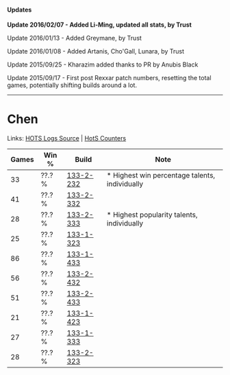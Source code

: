 #### Updates
**Update 2016/02/07 - Added Li-Ming, updated all stats, by Trust**

Update 2016/01/13 - Added Greymane, by Trust

Update 2016/01/08 - Added Artanis, Cho'Gall, Lunara, by Trust

Update 2015/09/25 - Kharazim added thanks to PR by Anubis Black

Update 2015/09/17 - First post Rexxar patch numbers, resetting the total games, potentially shifting builds around a lot.

***

# Chen

Links: [HOTS Logs Source](https://www.hotslogs.com/Sitewide/HeroDetails?Hero=Chen) | [HotS Counters](http://hotscounters.com/#/hero/Chen)

Games  | Win %  | Build     | Note
-----  | -----  | -----     | ----
33     | ??.? % | [133-2-232](http://www.heroesfire.com/hots/talent-calculator/chen#hEg8) | * Highest win percentage talents, individually
41     | ??.? % | [133-2-332](http://www.heroesfire.com/hots/talent-calculator/chen#hEhi) | 
28     | ??.? % | [133-2-333](http://www.heroesfire.com/hots/talent-calculator/chen#hEhj) | * Highest popularity talents, individually
25     | ??.? % | [133-1-323](http://www.heroesfire.com/hots/talent-calculator/chen#hERx) | 
86     | ??.? % | [133-1-433](http://www.heroesfire.com/hots/talent-calculator/chen#hETf) | 
56     | ??.? % | [133-2-432](http://www.heroesfire.com/hots/talent-calculator/chen#hEjG) | 
51     | ??.? % | [133-2-433](http://www.heroesfire.com/hots/talent-calculator/chen#hEjH) | 
21     | ??.? % | [133-1-423](http://www.heroesfire.com/hots/talent-calculator/chen#hETV) | 
27     | ??.? % | [133-1-333](http://www.heroesfire.com/hots/talent-calculator/chen#hES5) | 
28     | ??.? % | [133-2-323](http://www.heroesfire.com/hots/talent-calculator/chen#hEhZ) | 
